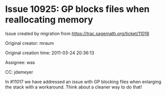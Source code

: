 # Issue 10925: GP blocks files when reallocating memory

Issue created by migration from https://trac.sagemath.org/ticket/11018

Original creator: mraum

Original creation time: 2011-03-24 20:36:13

Assignee: was

CC:  jdemeyer

In #11017 we have addressed an issue with GP blocking files when enlarging the stack with a workaround. Think about a cleaner way to do that!
